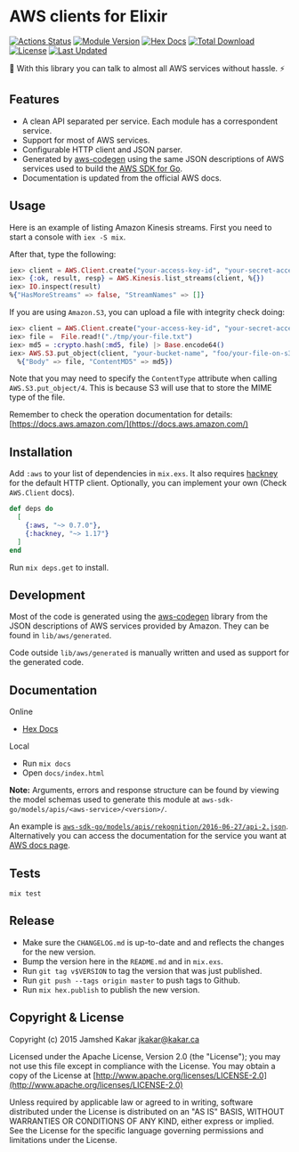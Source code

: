 # AWS clients for Elixir

[![Actions Status](https://github.com/aws-beam/aws-elixir/workflows/Build/badge.svg)](https://github.com/aws-beam/aws-elixir/actions)
[![Module Version](https://img.shields.io/hexpm/v/aws.svg)](https://hex.pm/packages/aws)
[![Hex Docs](https://img.shields.io/badge/hex-docs-lightgreen.svg)](https://hexdocs.pm/aws/)
[![Total Download](https://img.shields.io/hexpm/dt/aws.svg)](https://hex.pm/packages/aws)
[![License](https://img.shields.io/hexpm/l/aws.svg)](https://github.com/aws-beam/aws-elixir/blob/master/LICENSE.md)
[![Last Updated](https://img.shields.io/github/last-commit/aws-beam/aws-elixir.svg)](https://github.com/aws-beam/aws-elixir/commits/master)

:deciduous_tree: With this library you can talk to almost all AWS services without hassle. :zap:

## Features

* A clean API separated per service. Each module has a correspondent service.
* Support for most of AWS services.
* Configurable HTTP client and JSON parser.
* Generated by [aws-codegen](https://github.com/aws-beam/aws-codegen) using the
  same JSON descriptions of AWS services used to build the
  [AWS SDK for Go](https://github.com/aws/aws-sdk-go/tree/master/models/apis).
* Documentation is updated from the official AWS docs.

## Usage

Here is an example of listing Amazon Kinesis streams. First you need to start a
console with `iex -S mix`.

After that, type the following:

```elixir
iex> client = AWS.Client.create("your-access-key-id", "your-secret-access-key", "us-east-1")
iex> {:ok, result, resp} = AWS.Kinesis.list_streams(client, %{})
iex> IO.inspect(result)
%{"HasMoreStreams" => false, "StreamNames" => []}
```

If you are using `Amazon.S3`, you can upload a file with integrity check doing:

```elixir
iex> client = AWS.Client.create("your-access-key-id", "your-secret-access-key", "us-east-1")
iex> file =  File.read!("./tmp/your-file.txt")
iex> md5 = :crypto.hash(:md5, file) |> Base.encode64()
iex> AWS.S3.put_object(client, "your-bucket-name", "foo/your-file-on-s3.txt",
  %{"Body" => file, "ContentMD5" => md5})
```

Note that you may need to specify the `ContentType` attribute when calling `AWS.S3.put_object/4`.
This is because S3 will use that to store the MIME type of the file.

Remember to check the operation documentation for details:
[https://docs.aws.amazon.com/](https://docs.aws.amazon.com/)

## Installation

Add `:aws` to your list of dependencies in `mix.exs`. It also requires
[hackney](https://github.com/benoitc/hackney) for the default HTTP client.
Optionally, you can implement your own (Check `AWS.Client` docs).

```elixir
def deps do
  [
    {:aws, "~> 0.7.0"},
    {:hackney, "~> 1.17"}
  ]
end
```

Run `mix deps.get` to install.

## Development

Most of the code is generated using the
[aws-codegen](https://github.com/aws-beam/aws-codegen) library from the JSON
descriptions of AWS services provided by Amazon. They can be found in
`lib/aws/generated`.

Code outside `lib/aws/generated` is manually written and used as support for
the generated code.

## Documentation

Online
* [Hex Docs](https://hexdocs.pm/aws)

Local
* Run `mix docs`
* Open `docs/index.html`

__Note:__ Arguments, errors and response structure can be found by viewing the model schemas used to generate this module at `aws-sdk-go/models/apis/<aws-service>/<version>/`.

An example is [`aws-sdk-go/models/apis/rekognition/2016-06-27/api-2.json`](https://github.com/aws/aws-sdk-go/blob/master/models/apis/rekognition/2016-06-27/api-2.json).
Alternatively you can access the documentation for the service you want at [AWS docs page](https://docs.aws.amazon.com/).

## Tests

```
mix test
```

## Release

* Make sure the `CHANGELOG.md` is up-to-date and and reflects the changes for
  the new version.
* Bump the version here in the `README.md` and in `mix.exs`.
* Run `git tag v$VERSION` to tag the version that was just published.
* Run `git push --tags origin master` to push tags to Github.
* Run `mix hex.publish` to publish the new version.

## Copyright & License

Copyright (c) 2015 Jamshed Kakar <jkakar@kakar.ca>

Licensed under the Apache License, Version 2.0 (the "License");
you may not use this file except in compliance with the License.
You may obtain a copy of the License at [http://www.apache.org/licenses/LICENSE-2.0](http://www.apache.org/licenses/LICENSE-2.0)

Unless required by applicable law or agreed to in writing, software
distributed under the License is distributed on an "AS IS" BASIS,
WITHOUT WARRANTIES OR CONDITIONS OF ANY KIND, either express or implied.
See the License for the specific language governing permissions and
limitations under the License.
